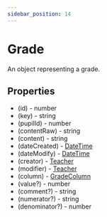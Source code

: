 ```yaml
---
sidebar_position: 14
---
```


# Grade

An object representing a grade.

## Properties
- (id) - number
- (key) - string
- (pupilId) - number
- (contentRaw) - string
- (content) - string
- (dateCreated) - [DateTime](./date_time)
- (dateModify) - [DateTime](./date_time)
- (creator) - [Teacher](./teacher)
- (modifier) - [Teacher](./teacher)
- (column) - [GradeColumn](./grade_column)
- (value?) - number
- (comment?) - string
- (numerator?) - string
- (denominator?) - number